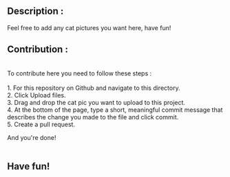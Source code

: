## Description : <br/>
Feel free to add any cat pictures you want here, have fun! <br/>

## Contribution : <br/>
<br/>
To contribute here you need to follow these steps : <br/>
<br/>
1. For this repository on Github and navigate to this directory. <br/>
2. Click Upload files. <br/>
3. Drag and drop the cat pic you want to upload to this project. <br/>
4. At the bottom of the page, type a short, meaningful commit message that describes the change you made to the file and click commit. <br/>
5. Create a pull request. <br/>

And you're done! <br/>
<br/>

## Have fun!
